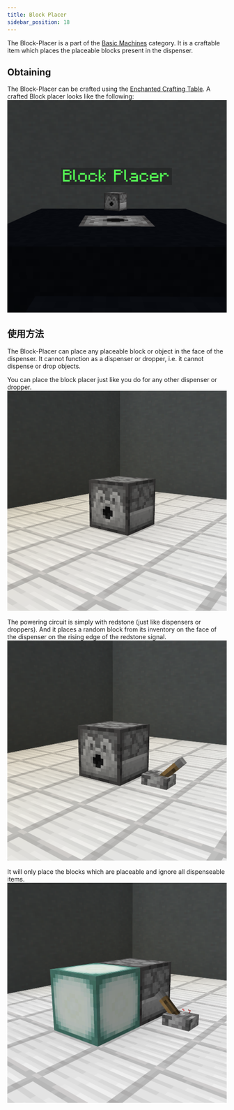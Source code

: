 ```yaml
---
title: Block Placer
sidebar_position: 18
---
```


The Block-Placer is a part of the [Basic Machines](/docs/Slimefun/Basic-Machines) category. It is a craftable item which places the placeable blocks present in the dispenser.

## Obtaining

The Block-Placer can be crafted using the [Enchanted Crafting Table](Enhanced-Crafting-Table). A crafted Block placer looks like the following: ![Block Placer Showcase](https://raw.githubusercontent.com/Slimefun/Slimefun-Wiki/master/images/block-placer-showcase.png)

## 使用方法

The Block-Placer can place any placeable block or object in the face of the dispenser. It cannot function as a dispenser or dropper, i.e. it cannot dispense or drop objects.

You can place the block placer just like you do for any other dispenser or dropper. ![Block Placer Placed](https://raw.githubusercontent.com/Slimefun/Slimefun-Wiki/master/images/block-placer-placed.png)

The powering circuit is simply with redstone (just like dispensers or droppers). And it places a random block from its inventory on the face of the dispenser on the rising edge of the redstone signal. ![Block Placer Powering](https://raw.githubusercontent.com/Slimefun/Slimefun-Wiki/master/images/block-placer-powering.png)

It will only place the blocks which are placeable and ignore all dispenseable items. ![Block Placer Placing Blocks](https://raw.githubusercontent.com/Slimefun/Slimefun-Wiki/master/images/block-placer-placing.png)
